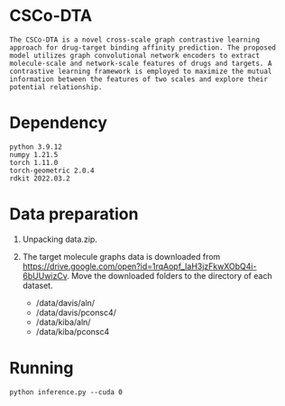 # CSCo-DTA
    The CSCo-DTA is a novel cross-scale graph contrastive learning approach for drug-target binding affinity prediction. The proposed model utilizes graph convolutional network encoders to extract molecule-scale and network-scale features of drugs and targets. A contrastive learning framework is employed to maximize the mutual information between the features of two scales and explore their potential relationship.

# Dependency
    python 3.9.12
    numpy 1.21.5
    torch 1.11.0
    torch-geometric 2.0.4
    rdkit 2022.03.2

# Data preparation
1. Unpacking data.zip.
2. The target molecule graphs data is downloaded from https://drive.google.com/open?id=1rqAopf_IaH3jzFkwXObQ4i-6bUUwizCv. Move the downloaded folders to the directory of each dataset. 

    * /data/davis/aln/
    * /data/davis/pconsc4/
    * /data/kiba/aln/
    * /data/kiba/pconsc4

# Running
    python inference.py --cuda 0
